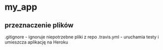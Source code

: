 # my_app
## przeznaczenie plików
.gitignore - ignoruje niepotrzebne pliki z repo
.travis.yml - uruchamia testy i umieszcza aplikację na Heroku
